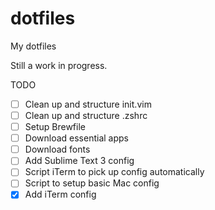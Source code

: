 # dotfiles
My dotfiles

Still a work in progress.

TODO
- [ ] Clean up and structure init.vim
- [ ] Clean up and structure .zshrc
- [ ] Setup Brewfile
- [ ] Download essential apps
- [ ] Download fonts
- [ ] Add Sublime Text 3 config
- [ ] Script iTerm to pick up config automatically
- [ ] Script to setup basic Mac config
- [x] Add iTerm config
